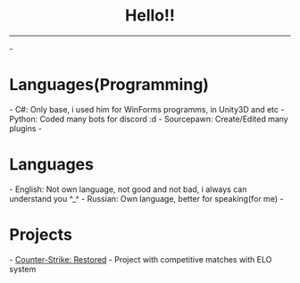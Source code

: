 <h1 align="center">Hello!!</h1>
<hr>
- <h1>Languages(Programming)</h1> 
- C#: Only base, i used him for WinForms programms, in Unity3D and etc
- Python: Coded many bots for discord :d 
- Sourcepawn: Create/Edited many plugins
- <h1>Languages</h1>
- English: Not own language, not good and not bad, i always can understand you ^_^
- Russian: Own language, better for speaking(for me)
- <h1>Projects</h1>
- <a href="https://www.csrestored.xyz/">Counter-Strike: Restored</a> - Project with competitive matches with ELO system

